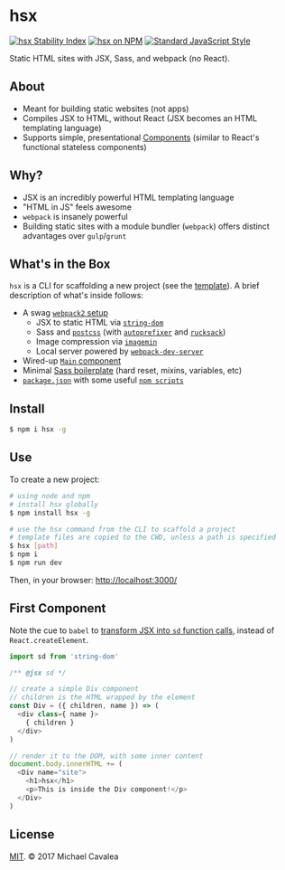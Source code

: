 # hsx

[![hsx Stability Index](https://img.shields.io/badge/stability-experimental-orange.svg?style=flat-square)](https://nodejs.org/api/documentation.html#documentation_stability_index) [![hsx on NPM](https://img.shields.io/npm/v/hsx.svg?style=flat-square)](https://www.npmjs.com/package/hsx) [![Standard JavaScript Style](https://img.shields.io/badge/code_style-standard-brightgreen.svg?style=flat-square)](http://standardjs.com/)

Static HTML sites with JSX, Sass, and webpack (no React).

## About

* Meant for building static websites (not apps)
* Compiles JSX to HTML, without React (JSX becomes an HTML templating language)
* Supports simple, presentational [Components](https://github.com/callmecavs/hsx/blob/master#first-component) (similar to React's functional stateless components)

## Why?

* JSX is an incredibly powerful HTML templating language
* "HTML in JS" feels awesome
* `webpack` is insanely powerful
* Building static sites with a module bundler (`webpack`) offers distinct advantages over `gulp`/`grunt`

## What's in the Box

`hsx` is a CLI for scaffolding a new project (see the [template](https://github.com/callmecavs/hsx/tree/master/template)). A brief description of what's inside follows:

* A swag [`webpack2` setup](https://github.com/callmecavs/hsx/blob/master/template/webpack.config.js)
  * JSX to static HTML via [`string-dom`](https://github.com/callmecavs/string-dom)
  * Sass and [`postcss`](https://github.com/postcss/postcss) (with [`autoprefixer`](https://github.com/postcss/autoprefixer) and [`rucksack`](https://github.com/simplaio/rucksack))
  * Image compression via [`imagemin`](https://github.com/imagemin/imagemin)
  * Local server powered by [`webpack-dev-server`](https://github.com/webpack/webpack-dev-server)
* Wired-up [`Main` component](https://github.com/callmecavs/hsx/blob/master/template/src/components/Main)
* Minimal [Sass boilerplate](https://github.com/callmecavs/hsx/blob/master/template/src/config) (hard reset, mixins, variables, etc)
* [`package.json`](https://github.com/callmecavs/hsx/blob/master/template/package.json) with some useful [`npm scripts`](https://github.com/callmecavs/hsx/blob/master/template/package.json#L13-L15)

## Install

```sh
$ npm i hsx -g
```

## Use

To create a new project:

```sh
# using node and npm
# install hsx globally
$ npm install hsx -g

# use the hsx command from the CLI to scaffold a project
# template files are copied to the CWD, unless a path is specified
$ hsx [path]
$ npm i
$ npm run dev
```

Then, in your browser: [http://localhost:3000/](http://localhost:3000/)

## First Component

Note the cue to `babel` to [transform JSX into `sd` function calls](https://github.com/babel/babel/tree/master/packages/babel-plugin-transform-react-jsx#custom), instead of `React.createElement`.

```javascript
import sd from 'string-dom'

/** @jsx sd */

// create a simple Div component
// children is the HTML wrapped by the element
const Div = ({ children, name }) => (
  <div class={ name }>
    { children }
  </div>
)

// render it to the DOM, with some inner content
document.body.innerHTML += (
  <Div name="site">
    <h1>hsx</h1>
    <p>This is inside the Div component!</p>
  </Div>
)
```

## License

[MIT](https://opensource.org/licenses/MIT). © 2017 Michael Cavalea

